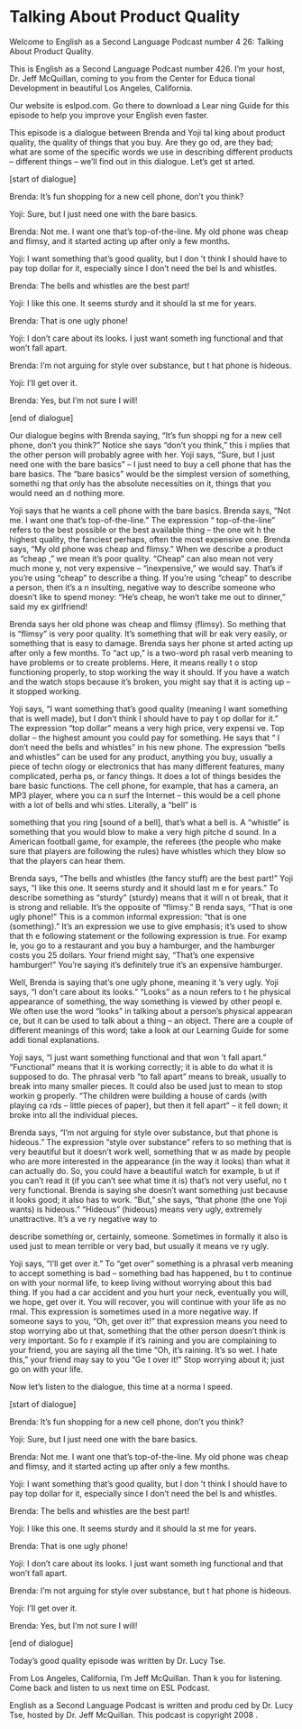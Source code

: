 # Talking About Product Quality

Welcome to English as a Second Language Podcast number 4 26: Talking About Product Quality. 

This is English as a Second Language Podcast number 426.  I’m your host, Dr. Jeff McQuillan, coming to you from the Center for Educa tional Development in beautiful Los Angeles, California. 

Our website is eslpod.com.  Go there to download a Lear ning Guide for this episode to help you improve your English even faster. 

This episode is a dialogue between Brenda and Yoji tal king about product quality, the quality of things that you buy.  Are they go od, are they bad; what are some of the specific words we use in describing different  products – different things – we’ll find out in this dialogue.  Let’s get st arted. 

[start of dialogue] 

Brenda:  It’s fun shopping for a new cell phone, don’t  you think? 

Yoji:  Sure, but I just need one with the bare basics. 

Brenda:  Not me.  I want one that’s top-of-the-line.   My old phone was cheap and flimsy, and it started acting up after only a few months.  

Yoji:  I want something that’s good quality, but I don ’t think I should have to pay top dollar for it, especially since I don’t need the bel ls and whistles. 

Brenda:  The bells and whistles are the best part! 

Yoji:  I like this one.  It seems sturdy and it should la st me for years. 

Brenda:  That is one ugly phone!   

Yoji:  I don’t care about its looks.  I just want someth ing functional and that won’t fall apart. 

Brenda:  I’m not arguing for style over substance, but t hat phone is hideous. 

Yoji:  I’ll get over it.    

 Brenda:  Yes, but I’m not sure I will! 

[end of dialogue] 

Our dialogue begins with Brenda saying, “It’s fun shoppi ng for a new cell phone, don’t you think?”  Notice she says “don’t you think,” this i mplies that the other person will probably agree with her.  Yoji says, “Sure,  but I just need one with the bare basics” – I just need to buy a cell phone that has the bare basics.  The “bare basics” would be the simplest version of something, somethi ng that only has the absolute necessities on it, things that you would need an d nothing more.   

Yoji says that he wants a cell phone with the bare basics.  Brenda says, “Not me. I want one that’s top-of-the-line.”  The expression “ top-of-the-line” refers to the best possible or the best available thing – the one wit h the highest quality, the fanciest perhaps, often the most expensive one.  Brenda says, “My old phone was cheap and flimsy.”  When we describe a product as “cheap ,” we mean it’s poor quality.  “Cheap” can also mean not very much mone y, not very expensive – “inexpensive,” we would say.  That’s if you’re using “cheap”  to describe a thing. If you’re using “cheap” to describe a person, then it’s a n insulting, negative way to describe someone who doesn’t like to spend money: “He’s cheap, he won’t take me out to dinner,” said my ex girlfriend!   

Brenda says her old phone was cheap and flimsy (flimsy).  So mething that is “flimsy” is very poor quality.  It’s something that will br eak very easily, or something that is easy to damage.  Brenda says her phone st arted acting up after only a few months.  To “act up,” is a two-word ph rasal verb meaning to have problems or to create problems.  Here, it means really t o stop functioning properly, to stop working the way it should.  If you have  a watch and the watch stops because it’s broken, you might say that it is acting up – it stopped working. 

Yoji says, “I want something that’s good quality (meaning  I want something that is well made), but I don’t think I should have to pay t op dollar for it.”  The expression “top dollar” means a very high price, very expensi ve.  Top dollar – the highest amount you could pay for something.  He says that “ I don’t need the bells and whistles” in his new phone.  The expression “bells and  whistles” can be used for any product, anything you buy, usually a piece of techn ology or electronics that has many different features, many complicated, perha ps, or fancy things.  It does a lot of things besides the bare basic functions.  The  cell phone, for example, that has a camera, an MP3 player, where you ca n surf the Internet – this would be a cell phone with a lot of bells and whi stles.  Literally, a “bell” is  

 something that you ring [sound of a bell], that’s what a bell is.  A “whistle” is something that you would blow to make a very high pitche d sound.  In a American football game, for example, the referees (the  people who make sure that players are following the rules) have whistles which  they blow so that the players can hear them. 

Brenda says, “The bells and whistles (the fancy stuff) are the best part!”  Yoji says, “I like this one.  It seems sturdy and it should last m e for years.”  To describe something as “sturdy” (sturdy) means that it will n ot break, that it is strong and reliable.  It’s the opposite of “flimsy.”  B renda says, “That is one ugly phone!”  This is a common informal expression: “that is one (something).”  It’s an expression we use to give emphasis; it’s used to show that th e following statement or the following expression is true.  For examp le, you go to a restaurant and you buy a hamburger, and the hamburger costs you 25 dollars. Your friend might say, “That’s one expensive hamburger!”   You’re saying it’s definitely true it’s an expensive hamburger. 

Well, Brenda is saying that’s one ugly phone, meaning it ’s very ugly.  Yoji says, “I don’t care about its looks.”  “Looks” as a noun refers to t he physical appearance of something, the way something is viewed by other peopl e.  We often use the word “looks” in talking about a person’s physical appearan ce, but it can be used to talk about a thing – an object.  There are a couple  of different meanings of this word; take a look at our Learning Guide for some addi tional explanations. 

Yoji says, “I just want something functional and that won ’t fall apart.”  “Functional” means that it is working correctly; it is able to do what it is supposed to do.  The phrasal verb “to fall apart” means to break, usually to  break into many smaller pieces.  It could also be used just to mean to stop workin g properly.  “The children were building a house of cards (with playing ca rds – little pieces of paper), but then it fell apart” – it fell down; it broke into all the individual pieces. 

Brenda says, “I’m not arguing for style over substance, but  that phone is hideous.”  The expression “style over substance” refers to so mething that is very beautiful but it doesn’t work well, something that w as made by people who are more interested in the appearance (in the way it looks)  than what it can actually do.  So, you could have a beautiful watch for example, b ut if you can’t read it (if you can’t see what time it is) that’s not very useful, no t very functional.  Brenda is saying she doesn’t want something just because it looks good;  it also has to work.  “But,” she says, “that phone (the one Yoji wants) is hideous.”  “Hideous” (hideous) means very ugly, extremely unattractive.  It’s a ve ry negative way to  

 describe something or, certainly, someone.  Sometimes in formally it also is used just to mean terrible or very bad, but usually it means ve ry ugly. 

Yoji says, “I’ll get over it.”  To “get over” something is a phrasal verb meaning to accept something is bad – something bad has happened, bu t to continue on with your normal life, to keep living without worrying about  this bad thing.  If you had a car accident and you hurt your neck, eventually you will, we  hope, get over it. You will recover, you will continue with your life as no rmal.  This expression is sometimes used in a more negative way.  If someone says to  you, “Oh, get over it!” that expression means you need to stop worrying abo ut that, something that the other person doesn’t think is very important.  So fo r example if it’s raining and you are complaining to your friend, you are saying all the time “Oh, it’s raining. It’s so wet.  I hate this,” your friend may say to you “Ge t over it!”  Stop worrying about it; just go on with your life. 

Now let’s listen to the dialogue, this time at a norma l speed. 

[start of dialogue] 

Brenda:  It’s fun shopping for a new cell phone, don’t  you think? 

Yoji:  Sure, but I just need one with the bare basics. 

Brenda:  Not me.  I want one that’s top-of-the-line.   My old phone was cheap and flimsy, and it started acting up after only a few months.  

Yoji:  I want something that’s good quality, but I don ’t think I should have to pay top dollar for it, especially since I don’t need the bel ls and whistles. 

Brenda:  The bells and whistles are the best part! 

Yoji:  I like this one.  It seems sturdy and it should la st me for years. 

Brenda:  That is one ugly phone!   

Yoji:  I don’t care about its looks.  I just want someth ing functional and that won’t fall apart. 

Brenda:  I’m not arguing for style over substance, but t hat phone is hideous. 

Yoji:  I’ll get over it.    

 Brenda:  Yes, but I’m not sure I will! 

[end of dialogue] 

Today’s good quality episode was written by Dr. Lucy Tse.   

From Los Angeles, California, I’m Jeff McQuillan.  Than k you for listening.  Come back and listen to us next time on ESL Podcast. 

English as a Second Language Podcast is written and produ ced by Dr. Lucy Tse, hosted by Dr. Jeff McQuillan.  This podcast is copyright 2008 .

